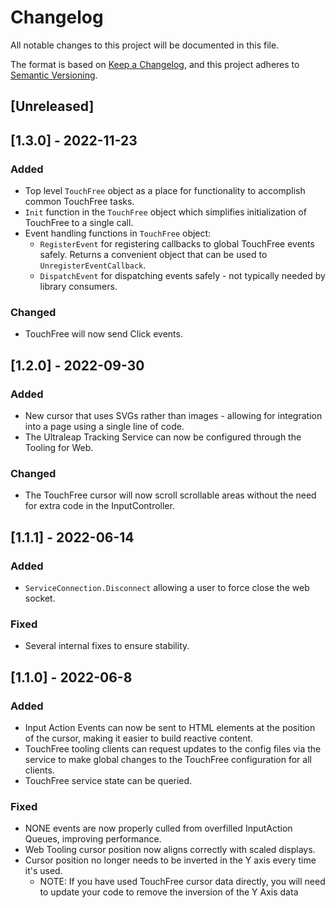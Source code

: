 # Changelog
All notable changes to this project will be documented in this file.

The format is based on [Keep a Changelog](https://keepachangelog.com/en/1.0.0/),
and this project adheres to [Semantic Versioning](https://semver.org/spec/v2.0.0.html).

[docs-website]: https://docs.ultraleap.com/touchfree-user-manual/ "Ultraleap Docs"

## [Unreleased]

## [1.3.0] - 2022-11-23

### Added
- Top level `TouchFree` object as a place for functionality to accomplish common TouchFree tasks.
- `Init` function in the `TouchFree` object which simplifies initialization of TouchFree to a single call.
- Event handling functions in `TouchFree` object:
    - `RegisterEvent` for registering callbacks to global TouchFree events safely. Returns a convenient object that can be used to `UnregisterEventCallback`.
    - `DispatchEvent` for dispatching events safely - not typically needed by library consumers.

### Changed
- TouchFree will now send Click events.

## [1.2.0] - 2022-09-30

### Added
- New cursor that uses SVGs rather than images - allowing for integration into a page using a single line of code.
- The Ultraleap Tracking Service can now be configured through the Tooling for Web.

### Changed
- The TouchFree cursor will now scroll scrollable areas without the need for extra code in the InputController.

## [1.1.1] - 2022-06-14

### Added
- `ServiceConnection.Disconnect` allowing a user to force close the web socket.

### Fixed
- Several internal fixes to ensure stability.

## [1.1.0] - 2022-06-8

### Added
- Input Action Events can now be sent to HTML elements at the position of the cursor, making it easier to build reactive content.
- TouchFree tooling clients can request updates to the config files via the service to make global changes to the TouchFree configuration for all clients.
- TouchFree service state can be queried.

### Fixed
- NONE events are now properly culled from overfilled InputAction Queues, improving performance.
- Web Tooling cursor position now aligns correctly with scaled displays.
- Cursor position no longer needs to be inverted in the Y axis every time it's used.
    - NOTE: If you have used TouchFree cursor data directly, you will need to update your code to remove the inversion of the Y Axis data